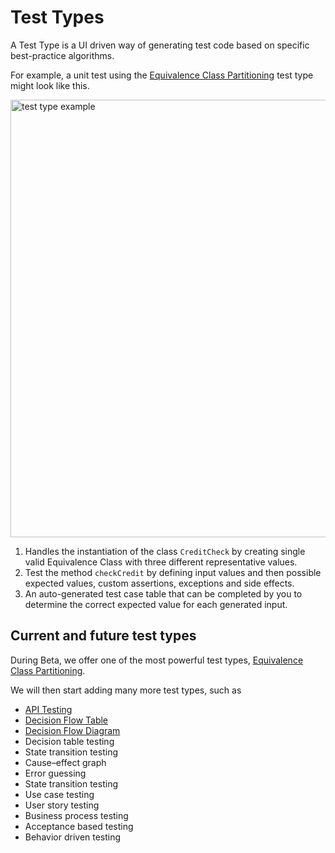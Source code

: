 # Test Types
A Test Type is a UI driven way of generating test code based on specific best-practice algorithms.

For example, a unit test using the [Equivalence Class Partitioning](equivalence-classes.md) test type might look like this.

<img src="example-test-config.png" alt="test type example" width="700"/>

1. Handles the instantiation of the class ```CreditCheck``` by creating single valid Equivalence Class with three different representative values.
2. Test the method ```checkCredit``` by defining input values and then possible expected values, custom assertions, exceptions and side effects.
3. An auto-generated test case table that can be completed by you to determine the correct expected value for each generated input.

## Current and future test types

During Beta, we offer one of the most powerful test types, [Equivalence Class Partitioning](equivalence-classes.md).

We will then start adding many more test types, such as 

- [API Testing](api-testing.md)
- [Decision Flow Table](decision-flow-table.md)
- [Decision Flow Diagram](decision-flow-diagram.md)
- Decision table testing
- State transition testing
- Cause–effect graph
- Error guessing
- State transition testing
- Use case testing
- User story testing
- Business process testing
- Acceptance based testing
- Behavior driven testing

